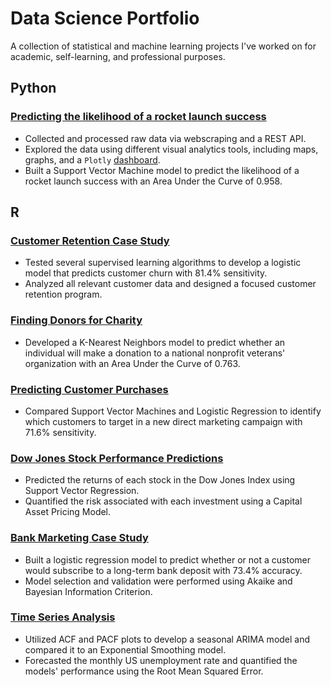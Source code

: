 # Data Science Portfolio 
A collection of statistical and machine learning projects I've worked on for academic, self-learning, and professional purposes. 

## Python
### [Predicting the likelihood of a rocket launch success](https://github.com/kellibelcher/IBM-Data-Science-Capstone)
- Collected and processed raw data via webscraping and a REST API.
- Explored the data using different visual analytics tools, including maps, graphs, and a `Plotly` [dashboard](http://spacexdashappkellibelcher.pythonanywhere.com/).
- Built a Support Vector Machine model to predict the likelihood of a rocket launch success with an Area Under the Curve of 0.958.

## R
### [Customer Retention Case Study](https://rpubs.com/kellibelcher/769293)
- Tested several supervised learning algorithms to develop a logistic model that predicts customer churn with 81.4% sensitivity. 
- Analyzed all relevant customer data and designed a focused customer retention program.
### [Finding Donors for Charity](https://rpubs.com/kellibelcher/795493)
- Developed a K-Nearest Neighbors model to predict whether an individual will make a donation to a national nonprofit veterans' organization with an Area Under the Curve of 0.763.
### [Predicting Customer Purchases](https://rpubs.com/kellibelcher/735222)
- Compared Support Vector Machines and Logistic Regression to identify which customers to target in a new direct marketing campaign with 71.6% sensitivity. 
### [Dow Jones Stock Performance Predictions](https://rpubs.com/kellibelcher/795841)
- Predicted the returns of each stock in the Dow Jones Index using Support Vector Regression.
- Quantified the risk associated with each investment using a Capital Asset Pricing Model. 
### [Bank Marketing Case Study](https://rpubs.com/kellibelcher/726187)
- Built a logistic regression model to predict whether or not a customer would subscribe to a long-term bank deposit with 73.4% accuracy. 
- Model selection and validation were performed using Akaike and Bayesian Information Criterion.
### [Time Series Analysis](https://rpubs.com/kellibelcher/767453)
- Utilized ACF and PACF plots to develop a seasonal ARIMA model and compared it to an Exponential Smoothing model.
- Forecasted the monthly US unemployment rate and quantified the models' performance using the Root Mean Squared Error. 
